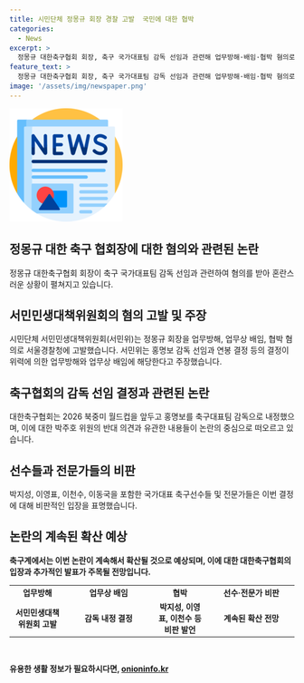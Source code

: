 ```yaml
---
title: 시민단체 정몽규 회장 경찰 고발  국민에 대한 협박
categories:
  - News
excerpt: >
  정몽규 대한축구협회 회장, 축구 국가대표팀 감독 선임과 관련해 업무방해·배임·협박 혐의로 경찰에 고발당했다. 대한축구협회는 홍명보 감독 선임 시 홍 감독의 연봉을 상의하지 않은 것에 대해 업무상 배임으로 주장하며, 박주호 위원과의 감독 내정 과정에서 협박을 받았다고 주장했다. 이에 한국 축구를 대표하는 선수들과 전문가들이 축구협회를 비판하며 불만을 터뜨렸다.
feature_text: >
  정몽규 대한축구협회 회장, 축구 국가대표팀 감독 선임과 관련해 업무방해·배임·협박 혐의로 경찰에 고발당했다. 대한축구협회는 홍명보 감독 선임 시 홍 감독의 연봉을 상의하지 않은 것에 대해 업무상 배임으로 주장하며, 박주호 위원과의 감독 내정 과정에서 협박을 받았다고 주장했다. 이에 한국 축구를 대표하는 선수들과 전문가들이 축구협회를 비판하며 불만을 터뜨렸다.
image: '/assets/img/newspaper.png'
---
```


<p><img src="/assets/img/newspaper.png" alt="kimp 속보" /></p>

<h2 data-ke-size="size26"><b>정몽규 대한 축구 협회장에 대한 혐의와 관련된 논란</b></h2>

<p data-ke-size="size16">정몽규 대한축구협회 회장이 축구 국가대표팀 감독 선임과 관련하여 혐의를 받아 혼란스러운 상황이 펼쳐지고 있습니다.</p>

<h2 data-ke-size="size20"><b>서민민생대책위원회의 혐의 고발 및 주장</b></h2>

<p data-ke-size="size16">시민단체 서민민생대책위원회(서민위)는 정몽규 회장을 업무방해, 업무상 배임, 협박 혐의로 서울경찰청에 고발했습니다. 서민위는 홍명보 감독 선임과 연봉 결정 등의 결정이 위력에 의한 업무방해와 업무상 배임에 해당한다고 주장했습니다.</p>

<h2 data-ke-size="size20"><b>축구협회의 감독 선임 결정과 관련된 논란</b></h2>

<p data-ke-size="size16">대한축구협회는 2026 북중미 월드컵을 앞두고 홍명보를 축구대표팀 감독으로 내정했으며, 이에 대한 박주호 위원의 반대 의견과 유관한 내용들이 논란의 중심으로 떠오르고 있습니다.</p>

<h2 data-ke-size="size20"><b>선수들과 전문가들의 비판</b></h2>

<p data-ke-size="size16">박지성, 이영표, 이천수, 이동국을 포함한 국가대표 축구선수들 및 전문가들은 이번 결정에 대해 비판적인 입장을 표명했습니다.</p>

<h2 data-ke-size="size20"><b>논란의 계속된 확산 예상</h2>

<p data-ke-size="size16">축구계에서는 이번 논란이 계속해서 확산될 것으로 예상되며, 이에 대한 대한축구협회의 입장과 추가적인 발표가 주목될 전망입니다.</p>

<table>
  <colgroup>
  <col width="108" style="width:81pt" />
  <col width="179" style="width:134pt" />
  <col width="108" style="width:81pt" />
  <col width="179" style="width:134pt" />
  </colgroup>
  <tbody>
    <tr>
      <td style="text-align: center; width: 108px; height: 17px;"><b>업무방해</b></td>
      <td style="text-align: center; width: 179px; height: 17px;"><b>업무상 배임</b></td>
      <td style="text-align: center; width: 108px; height: 17px;"><b>협박</b></td>
      <td style="text-align: center; width: 179px; height: 17px;"><b>선수·전문가 비판</b></td>
    </tr>
    <tr>
      <td style="text-align: center; height: 17px;"><b>서민민생대책위원회 고발</b></td>
      <td style="text-align: center; height: 17px;"><b>감독 내정 결정</b></td>
      <td style="text-align: center; height: 17px;"><b>박지성, 이영표, 이천수 등 비판 발언</b></td>
      <td style="text-align: center; height: 17px;"><b>계속된 확산 전망</b></td>
    </tr>
  </tbody>
</table>

<p data-ke-size="size16">&nbsp;</p>
유용한 생활 정보가 필요하시다면, <a href="https://onioninfo.kr" rel="dofollow">onioninfo.kr</a>



